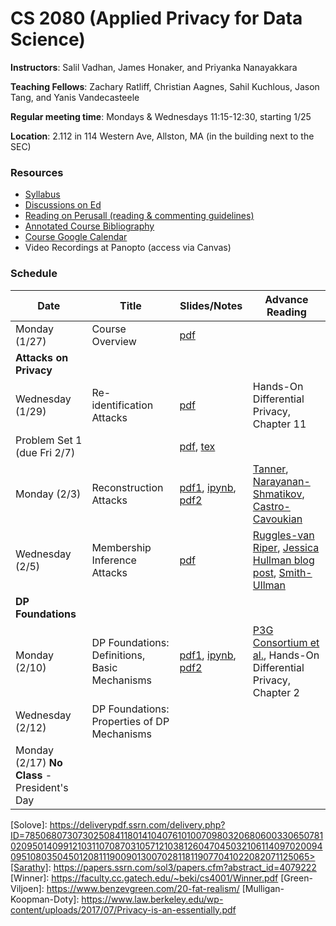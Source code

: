 # CS 2080 (Applied Privacy for Data Science)

**Instructors**: Salil Vadhan, James Honaker, and Priyanka Nanayakkara

**Teaching Fellows**: Zachary Ratliff, Christian Aagnes, Sahil Kuchlous, Jason Tang, and Yanis Vandecasteele

**Regular meeting time**: Mondays & Wednesdays 11:15-12:30, starting 1/25

**Location**: 2.112 in 114 Western Ave, Allston, MA (in the building next to the SEC)

### Resources
* [Syllabus](files/syllabus.pdf)
* [Discussions on Ed](https://edstem.org/us/courses/74326)
* [Reading on Perusall](https://app.perusall.com/courses/compsci-2080-applied-privacy-for-data-science/)[ (reading & commenting guidelines)](https://opendp.github.io/cs208/spring2025/files/reading_and_commenting_guidelines.pdf)
* [Annotated Course Bibliography]( https://opendp.github.io/cs208/spring2025/files/cs208_annotated_bibliography.pdf)
* [Course Google Calendar](https://calendar.google.com/calendar/u/0?cid=Y19jMDljODBmYmE0ZjdiMjg1YWRmMDU1NzgyYjM2NDAxODZjZWVmYzliZTM4Yzk5YzZjMzU5Yjg0ZTBmZjI4MWVlQGdyb3VwLmNhbGVuZGFyLmdvb2dsZS5jb20)
* Video Recordings at Panopto (access via Canvas)

### Schedule

| Date                                     | Title                                          | Slides/Notes                                                    | Advance Reading                                                                                                 |
|------------------------------------------|------------------------------------------------|-----------------------------------------------------------------|------------------------------------------------------------------------------------------------------------------|
| Monday (1/27)                            | Course Overview                                | [pdf](lectures/lecture-1-overview.pdf)                                                  |                                                                                                                 |
| **Attacks on Privacy**                     |                                                |                                                                 |
| Wednesday (1/29)                         | Re-identification Attacks                      | [pdf](lectures/lecture-2-reidentification-reconstruction-attacks.pdf)                                                                | Hands-On Differential Privacy, Chapter 11  |
| Problem Set 1 (due Fri 2/7)              |                                                | [pdf](homeworks/ps1/ps1.pdf), [tex](homeworks/ps1/ps1.tex)                |                  |
| Monday (2/3)                             | Reconstruction Attacks                         | [pdf1](lectures/lecture-3-discussion-and-reconstruction-attacks-practicum.pdf), [ipynb](examples/wk2_regression_attack.ipynb), [pdf2](lectures/lecture-3-part-2.pdf)  | [Tanner], [Narayanan-Shmatikov], [Castro-Cavoukian]
| Wednesday (2/5)                          | Membership Inference Attacks                   | [pdf](lectures/lecture-4-membership-attacks.pdf)                 | [Ruggles-van Riper], [Jessica Hullman blog post], [Smith-Ullman]                                                            |
| **DP Foundations**                       |                                               |                                                                  |                                         |
| Monday (2/10)                            | DP Foundations: Definitions, Basic Mechanisms  |  [pdf1](lectures/lecture-4b-membership-attacks-review.pdf), [ipynb](examples/wk2b_membership_attack.ipynb), [pdf2](lectures/lecture-5-dp-foundations.pdf)                 |  [P3G Consortium et al.], Hands-On Differential Privacy, Chapter 2                               |
| Wednesday (2/12)                         | DP Foundations: Properties of DP Mechanisms    |                                                               |                                     |
| Monday (2/17) **No Class** - President's Day               |                               |                                                               |                                     |

[Tanner]: https://www.forbes.com/sites/adamtanner/2013/04/25/harvard-professor-re-identifies-anonymous-volunteers-in-dna-study/#4b8a122d92c9
[Barbaro-Zeller]: https://www.nytimes.com/2006/08/09/technology/09aol.html
[Narayanan-Shmatikov]: https://dl.acm.org/citation.cfm?id=1743558
[Castro-Cavoukian]: https://www2.itif.org/2014-big-data-deidentification.pdf
[Smith-Ullman]: https://dpcourse.github.io/2023-spring/lecnotes-web/dpcourse-S21-lec-02-03-reconstruction.pdf
[Smith-Raskhodnikova encyclopedia]: https://link.springer.com/referenceworkentry/10.1007/978-3-642-27848-8_549-1
[Ruggles-van Riper]: https://link.springer.com/article/10.1007%2Fs11113-021-09674-3
[Jessica Hullman blog post]: https://statmodeling.stat.columbia.edu/2021/08/27/shots-taken-shots-returned-regarding-the-census-motivation-for-using-differential-privacy-and-btw-its-not-an-algorithm
[P3G Consortium et al.]: https://journals.plos.org/plosgenetics/article?id=10.1371/journal.pgen.1000665
[Korolova (§1,4,6,8)]: https://journalprivacyconfidentiality.org/index.php/jpc/article/view/594
[DP Primer Secs III-IV.B]: https://salil.seas.harvard.edu/files/salil/files/differential_privacy_primer_nontechnical_audience.pdf
[DP Primer Secs IV.C-VI.B]: https://salil.seas.harvard.edu/files/salil/files/differential_privacy_primer_nontechnical_audience.pdf
[2020 Census Data Products and Privacy Methods]: https://www2.census.gov/programs-surveys/decennial/2020/program-management/planning-docs/2020-census-data-products-privacy-methods.pdf
[Chetty-Friedman JPC]: https://journalprivacyconfidentiality.org/index.php/jpc/article/view/716/688
[Opportunity Atlas]: https://opportunityinsights.org/wp-content/uploads/2018/10/atlas_summary.pdf
[Deep Learning with DP]: https://arxiv.org/abs/1607.00133
[DP for DB]: https://dpfordb.github.io/
[PSI]: https://privacytools.seas.harvard.edu/publications/psipaper
[wk8_opendp]: examples/wk8_opendp.ipynb
[Learning with Privacy at Scale]: https://docs-assets.developer.apple.com/ml-research/papers/learning-with-privacy-at-scale.pdf
[Federated Learning and Privacy]: https://cacm.acm.org/magazines/2022/4/259417-federated-learning-and-privacy/fulltext
[Privacy-Preserving RCT]: https://dl.acm.org/doi/10.1145/3474123.3486764
[Nissim-Wood]: https://privacytools.seas.harvard.edu/files/privacytools/files/nissim_wood_-_is_privacy_privacy_.pdf
[Cohen]: https://cdn.harvardlawreview.org/wp-content/uploads/pdfs/vol126_cohen.pdf
[Solove]: https://deliverypdf.ssrn.com/delivery.php?ID=785068073073025084118014104076101007098032068060033065078102095014099121031107087031057121038126047045032106114097020094095108035045012081119009013007028118119077041022082071125065>[Sarathy]: https://papers.ssrn.com/sol3/papers.cfm?abstract_id=4079222
[Winner]: https://faculty.cc.gatech.edu/~beki/cs4001/Winner.pdf
[Green-Viljoen]: https://www.benzevgreen.com/20-fat-realism/
[Mulligan-Koopman-Doty]: https://www.law.berkeley.edu/wp-content/uploads/2017/07/Privacy-is-an-essentially.pdf
